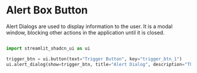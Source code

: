 # Alert Box Button

Alert Dialogs are used to display information to the user. It is a modal window, blocking other actions in the application until it is closed.

```py

import streamlit_shadcn_ui as ui

trigger_btn = ui.button(text="Trigger Button", key="trigger_btn_1")
ui.alert_dialog(show=trigger_btn, title="Alert Dialog", description="This is an alert dialog", confirm_label="OK", cancel_label="Cancel", key="alert_dialog_1")   
```
